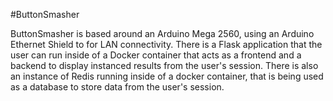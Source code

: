 #ButtonSmasher

ButtonSmasher is based around an Arduino Mega 2560, using an Arduino Ethernet Shield to for LAN connectivity.  There is a Flask application that the user can run inside of a Docker container that acts as a frontend and a backend to display instanced results from the user's session.  There is also an instance of Redis running inside of a docker container, that is being used as a database to store data from the user's session.
